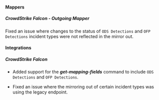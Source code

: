 
#### Mappers

##### CrowdStrike Falcon - Outgoing Mapper

Fixed an issue where changes to the status of `ODS Detections` and `OFP Detections` incident types were not reflected in the mirror out.

#### Integrations

##### CrowdStrike Falcon

- Added support for the ***get-mapping-fields*** command to include `ODS Detections` and `OFP Detections`.

- Fixed an issue where the mirroring out of certain incident types was using the legacy endpoint.
